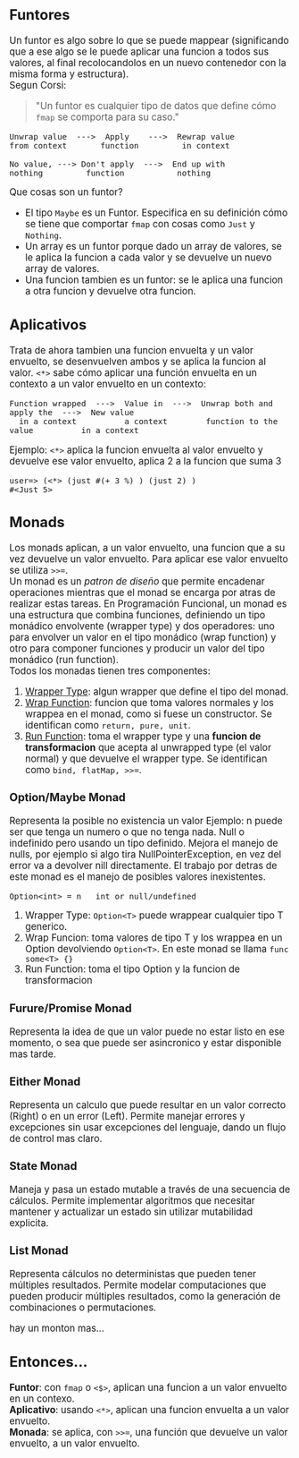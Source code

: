 <span style="font-size:larger;"> 
  
## Funtores
Un funtor es algo sobre lo que se puede mappear (significando que a ese algo se le puede aplicar una funcion a todos sus valores, al final recolocandolos en un nuevo contenedor con la misma forma y estructura).<br>
Segun Corsi: 
> "Un funtor es cualquier tipo de datos que define cómo `fmap` se comporta para su caso."
```
Unwrap value  --->  Apply    --->  Rewrap value
from context       function         in context
```
```
No value, ---> Don't apply  --->  End up with
nothing         function           nothing
```
Que cosas son un funtor?
- El tipo `Maybe` es un Funtor. Especifica en su definición cómo se tiene que comportar `fmap` con
cosas como `Just` y `Nothing`. <br>
- Un array es un funtor porque dado un array de valores, se le aplica la funcion a cada valor y se devuelve un nuevo array de valores. <br>
- Una funcion tambien es un funtor: se le aplica una funcion a otra funcion y devuelve otra funcion.


## Aplicativos 
Trata de ahora tambien una funcion envuelta y un valor envuelto, se desenvuelven ambos y se aplica la funcion al valor.
`<*>` sabe cómo aplicar una función envuelta en un contexto a un valor envuelto en un contexto:
```
Function wrapped  --->  Value in  --->  Unwrap both and apply the  --->  New value
  in a context          a context        function to the value          in a context
```
Ejemplo: `<*>` aplica la funcion envuelta al valor envuelto y devuelve ese valor envuelto, aplica 2 a la funcion que suma 3
```
user=> (<*> (just #(+ 3 %) ) (just 2) )
#<Just 5>
```
## Monads 
Los monads aplican, a un valor envuelto, una funcion que a su vez devuelve un valor envuelto. Para aplicar ese valor envuelto se utiliza `>>=`.<br>
Un monad es un _patron de diseño_ que permite encadenar operaciones mientras que el monad se encarga por atras de realizar estas tareas.
En Programación Funcional, un monad es una estructura que combina funciones, definiendo un tipo monádico envolvente (wrapper type) y dos operadores: uno para envolver un valor en el tipo monádico (wrap function) y otro para componer funciones y producir un valor del tipo monádico (run function).<br>
Todos los monadas tienen tres componentes:
1. <ins>Wrapper Type</ins>: algun wrapper que define el tipo del monad.
2. <ins>Wrap Function</ins>: funcion que toma valores normales y los wrappea en el monad, como si fuese un constructor. Se identifican como ```return, pure, unit```.
3. <ins>Run Function</ins>: toma el wrapper type y una **funcion de transformacion** que acepta al unwrapped type (el valor normal) y que devuelve el wrapper type. Se identifican como ```bind, flatMap, >>=```.

### Option/Maybe Monad
Representa la posible no existencia un valor
Ejemplo: n puede ser que tenga un numero o que no tenga nada. Null o indefinido pero usando un tipo definido. Mejora el manejo de nulls, por ejemplo si algo tira NullPointerException, en vez del error va a devolver nill directamente. El trabajo por detras de este monad es el manejo de posibles valores inexistentes.
```
Option<int> = n   int or null/undefined
```
1. Wrapper Type: `Option<T>` puede wrappear cualquier tipo T generico.
2. Wrap Funcion: toma valores de tipo T y los wrappea en un Option devolviendo `Option<T>`. En este monad se llama `func some<T> {}`
3. Run Function: toma el tipo Option y la funcion de transformacion

### Furure/Promise Monad
Representa la idea de que un valor puede no estar listo en ese momento, o sea que puede ser asincronico y estar disponible mas tarde.

### Either Monad
Representa un calculo que puede resultar en un valor correcto (Right) o en un error (Left). 
Permite manejar errores y excepciones sin usar excepciones del lenguaje, dando un flujo de control mas claro.

### State Monad 
Maneja y pasa un estado mutable a través de una secuencia de cálculos.
Permite implementar algoritmos que necesitar mantener y actualizar un estado sin utilizar mutabilidad explicita.

### List Monad
Representa cálculos no deterministas que pueden tener múltiples resultados.
Permite modelar computaciones que pueden producir múltiples resultados, como la generación de combinaciones o permutaciones.

hay un monton mas...
## Entonces...
**Funtor**: con `fmap` o `<$>`, aplican una funcion a un valor envuelto en un contexo.<br>
**Aplicativo**: usando `<*>`, aplican una funcion envuelta a un valor envuelto.<br>
**Monada**: se aplica, con `>>=`, una función que devuelve un valor envuelto, a un valor envuelto.<br>
